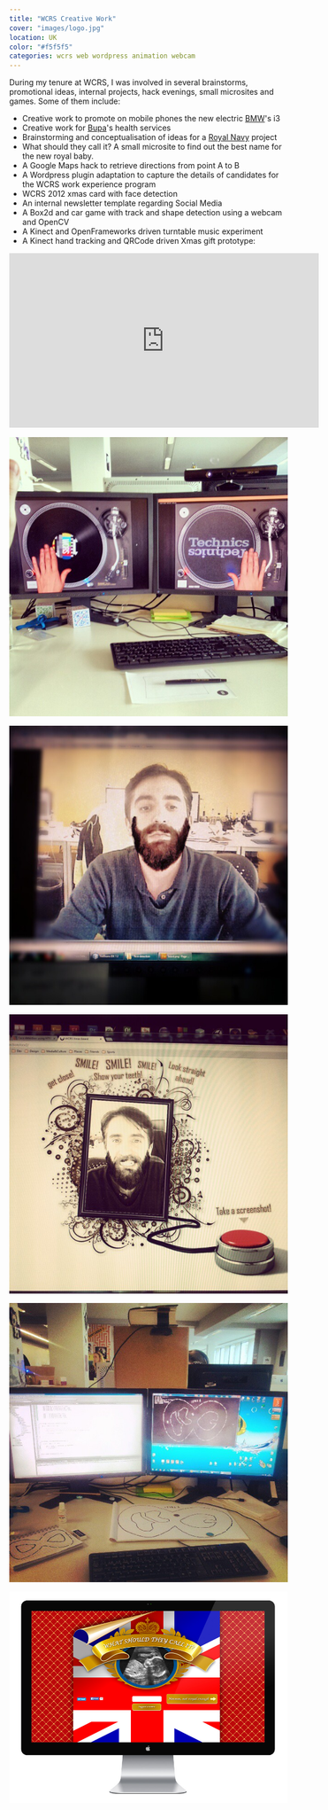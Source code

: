 ```yaml
---
title: "WCRS Creative Work"
cover: "images/logo.jpg"
location: UK
color: "#f5f5f5"
categories: wcrs web wordpress animation webcam
---
```


During my tenure at WCRS, I was involved in several brainstorms, promotional ideas, internal projects, hack evenings, small microsites and games. Some of them include:

* Creative work to promote on mobile phones the new electric [BMW](https://www.bmw.co.uk)'s i3
* Creative work for [Bupa](https://www.bupa.com/)'s health services
* Brainstorming and conceptualisation of ideas for a [Royal Navy](https://www.royalnavy.mod.uk/) project
* What should they call it? A small microsite to find out the best name for the new royal baby.
* A Google Maps hack to retrieve directions from point A to B
* A Wordpress plugin adaptation to capture the details of candidates for the WCRS work experience program
* WCRS 2012 xmas card with face detection
* An internal newsletter template regarding Social Media
* A Box2d and car game with track and shape detection using a webcam and OpenCV
* A Kinect and OpenFrameworks driven turntable music experiment
* A Kinect hand tracking and QRCode driven Xmas gift prototype:

<iframe width="560" height="315" src="https://www.youtube.com/embed/4uDsONxNdDg" frameborder="0" allow="accelerometer; autoplay; encrypted-media; gyroscope; picture-in-picture" allowfullscreen></iframe>

![](./images/turn-tables.jpg)

![](./images/wcrs-beard.jpg)

![](./images/wcrs-beard2.jpg)

![](./images/webcam-wcrs.jpg)

![](./images/1.jpg)
